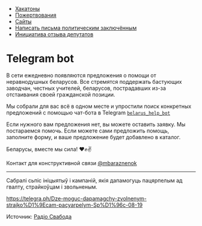 - [Хакатоны](./hackathons.md)
- [Пожертвования](./donations.md)
- [Сайты](./websites)
- [Написать письма политическим заключённым](./letters-to-prisoners.md)
- [Инициатива отзыва депутатов](./deputies.md)
# Telegram bot

В сети ежедневно появляются предложения о помощи от неравнодушных беларусов. Все стремятся поддержать бастующих заводчан, честных учителей, беларусов, пострадавших из-за отстаивания своей гражданской позиции. 

Мы собрали для вас всё в одном месте и упростили поиск конкретных предложений с помощью чат-бота в Telegram [`belarus_help_bot`](https://t.me/belarus_help_bot)

Если нужного вам предложения нет, вы можете оставить заявку. Мы постараемся помочь. 
Если можете сами предложить помощь, заполните форму, и ваше предложение будет добавлено в каталог.

Беларусы, вместе мы сила! ❤️✊✌️

Контакт для конструктивной связи [@mbaraznenok](https:/t.me/mbaraznenok)

---

Сабралі сьпіс ініцыятыў і кампаній, якія дапамогуць пацярпелым ад гвалту, страйкоўцам і звольненым.

https://telegra.ph/Dze-moguc-dapamagchy-zvolnenym-strajko%D1%9Ecam-pacyarpelym-Sp%D1%96c-08-19

Источник: [Радiо Свабода](https://t.me/radiosvaboda/7779)
